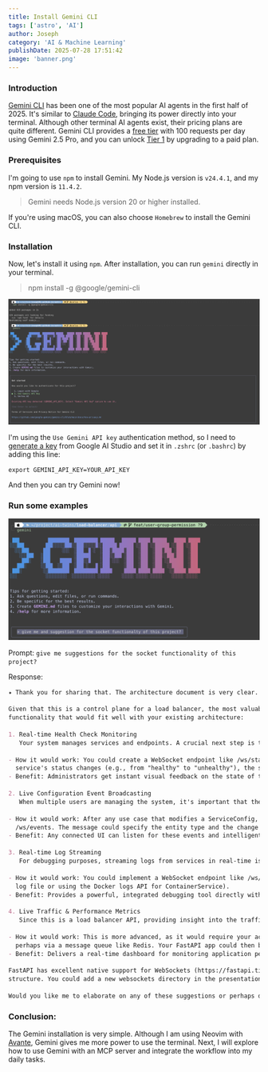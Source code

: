 ```yaml
---
title: Install Gemini CLI
tags: ['astro', 'AI']
author: Joseph
category: 'AI & Machine Learning'
publishDate: 2025-07-28 17:51:42
image: 'banner.png'
---
```


### Introduction

[Gemini CLI](https://github.com/google-gemini/gemini-cli) has been one of the most popular AI agents in the first half of 2025. It's similar to [Claude Code](https://docs.anthropic.com/zh-TW/docs/claude-code/overview), bringing its power directly into your terminal. Although other terminal AI agents exist, their pricing plans are quite different. Gemini CLI provides a [free tier](https://ai.google.dev/gemini-api/docs/rate-limits#free-tier) with 100 requests per day using Gemini 2.5 Pro, and you can unlock [Tier 1](https://ai.google.dev/gemini-api/docs/rate-limits#tier-1) by upgrading to a paid plan.

### Prerequisites

I'm going to use `npm` to install Gemini. My Node.js version is `v24.4.1`, and my npm version is `11.4.2`.

> Gemini needs Node.js version 20 or higher installed.

If you're using macOS, you can also choose `Homebrew` to install the Gemini CLI.

### Installation

Now, let's install it using `npm`. After installation, you can run `gemini` directly in your terminal.

> npm install -g @google/gemini-cli

![installation](./installation.png)

I'm using the `Use Gemini API key` authentication method, so I need to [generate a key](https://aistudio.google.com/apikey) from Google AI Studio and set it in `.zshrc` (or `.bashrc`) by adding this line:

```
export GEMINI_API_KEY=YOUR_API_KEY
```

And then you can try Gemini now!

### Run some examples

![example](./example.png)

Prompt: `give me suggestions for the socket functionality of this project?`

Response:

```markdown
✦ Thank you for sharing that. The architecture document is very clear. Using Clean Architecture with FastAPI is a solid foundation.

Given that this is a control plane for a load balancer, the most valuable use for WebSockets is to provide real-time observability and interactivity. Here are some specific suggestions for socket
functionality that would fit well with your existing architecture:

1. Real-time Health Check Monitoring
   Your system manages services and endpoints. A crucial next step is to know if they are online and healthy.

- How it would work: You could create a WebSocket endpoint like /ws/status. A background worker in your backend could periodically perform health checks on all registered ServiceConfigs. When a
  service's status changes (e.g., from "healthy" to "unhealthy"), the server pushes a JSON message to all connected clients (e.g., a UI dashboard).
- Benefit: Administrators get instant visual feedback on the state of their services without needing to constantly refresh a page or manually check endpoints.

2. Live Configuration Event Broadcasting
   When multiple users are managing the system, it's important that they all see the most current state.

- How it would work: After any use case that modifies a ServiceConfig, Group, or Endpoint (Create, Update, Delete), you could broadcast an event message over a general-purpose WebSocket like
  /ws/events. The message could specify the entity type and the change that occurred.
- Benefit: Any connected UI can listen for these events and intelligently update its state, ensuring all concurrent administrators have a consistent view of the system's configuration.

3. Real-time Log Streaming
   For debugging purposes, streaming logs from services in real-time is incredibly powerful.

- How it would work: You could implement a WebSocket endpoint like /ws/logs/{service_id}. When a client connects, the backend would start streaming logs for that specific service (e.g., by tailing a
  log file or using the Docker logs API for ContainerService).
- Benefit: Provides a powerful, integrated debugging tool directly within your management application, saving developers time and effort.

4. Live Traffic & Performance Metrics
   Since this is a load balancer API, providing insight into the traffic it's managing is a natural fit.

- How it would work: This is more advanced, as it would require your actual load-balancing data plane to push metrics (e.g., requests per second, error rates, active connections) to your API backend,
  perhaps via a message queue like Redis. Your FastAPI app could then broadcast these metrics over a WebSocket like /ws/metrics to be displayed on live charts.
- Benefit: Delivers a real-time dashboard for monitoring application performance and health, which is a key feature for any serious load balancer.

FastAPI has excellent native support for WebSockets (https://fastapi.tiangolo.com/advanced/websockets/), making the implementation of these features quite straightforward within your existing
structure. You could add a new websockets directory in the presentation layer for each module.

Would you like me to elaborate on any of these suggestions or perhaps draft a small code example for one of them, like the health check monitor?
```

### Conclusion:

The Gemini installation is very simple. Although I am using Neovim with [Avante](https://github.com/yetone/avante.nvim), Gemini gives me more power to use the terminal. Next, I will explore how to use Gemini with an MCP server and integrate the workflow into my daily tasks.
